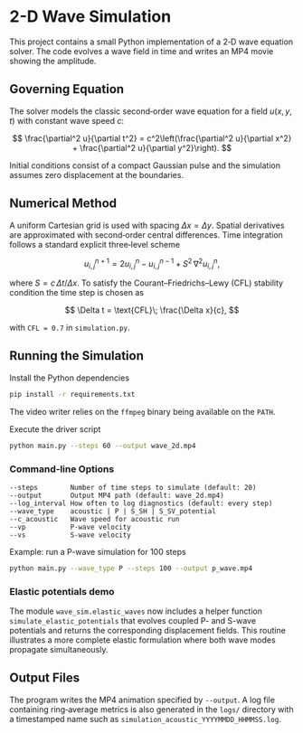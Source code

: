 # 2-D Wave Simulation

This project contains a small Python implementation of a 2‑D wave equation solver.  The code evolves a wave field in time and writes an MP4 movie showing the amplitude.

## Governing Equation

The solver models the classic second‑order wave equation for a field $u(x,y,t)$ with constant wave speed $c$:

$$
\frac{\partial^2 u}{\partial t^2} = c^2\left(\frac{\partial^2 u}{\partial x^2} + \frac{\partial^2 u}{\partial y^2}\right).
$$

Initial conditions consist of a compact Gaussian pulse and the simulation assumes zero displacement at the boundaries.

## Numerical Method

A uniform Cartesian grid is used with spacing $\Delta x = \Delta y$.  Spatial derivatives are approximated with second‑order central differences.  Time integration follows a standard explicit three‑level scheme

$$
 u^{n+1}_{i,j} = 2u^{n}_{i,j} - u^{n-1}_{i,j} + S^2\,\nabla^2 u^{n}_{i,j},
$$

where $S = c\,\Delta t/\Delta x$.  To satisfy the Courant–Friedrichs–Lewy (CFL) stability condition the time step is chosen as

$$
 \Delta t = \text{CFL}\; \frac{\Delta x}{c},
$$

with `CFL = 0.7` in `simulation.py`.

## Running the Simulation

Install the Python dependencies

```bash
pip install -r requirements.txt
```

The video writer relies on the `ffmpeg` binary being available on the `PATH`.

Execute the driver script

```bash
python main.py --steps 60 --output wave_2d.mp4
```

### Command‑line Options

```
--steps        Number of time steps to simulate (default: 20)
--output       Output MP4 path (default: wave_2d.mp4)
--log_interval How often to log diagnostics (default: every step)
--wave_type    acoustic | P | S_SH | S_SV_potential
--c_acoustic   Wave speed for acoustic run
--vp           P-wave velocity
--vs           S-wave velocity
```

Example: run a P-wave simulation for 100 steps

```bash
python main.py --wave_type P --steps 100 --output p_wave.mp4
```

### Elastic potentials demo

The module `wave_sim.elastic_waves` now includes a helper function
`simulate_elastic_potentials` that evolves coupled P- and S-wave potentials and
returns the corresponding displacement fields. This routine illustrates a more
complete elastic formulation where both wave modes propagate simultaneously.

## Output Files

The program writes the MP4 animation specified by `--output`.  A log file containing ring‑average metrics is also generated in the `logs/` directory with a timestamped name such as `simulation_acoustic_YYYYMMDD_HHMMSS.log`.

